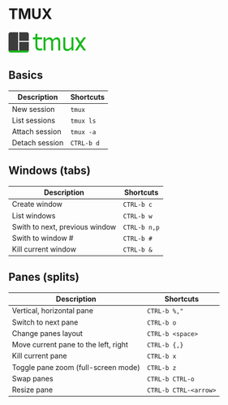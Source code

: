 TMUX
====
![TMUX](https://raw.githubusercontent.com/SergeBouchut/memo/master/tmux.png)


Basics
------

Description | Shortcuts
----------- | ---------
New session | `tmux`
List sessions | `tmux ls`
Attach session | `tmux -a`
Detach session | `CTRL-b d`

Windows (tabs)
--------------

Description | Shortcuts
----------- | ---------
Create window | `CTRL-b c`
List windows | `CTRL-b w`
Swith to next, previous window | `CTRL-b n,p`
Swith to window # | `CTRL-b #`
Kill current window | `CTRL-b &`


Panes (splits)
--------------

Description | Shortcuts
----------- | ---------
Vertical, horizontal pane | `CTRL-b %,"`
Switch to next pane | `CTRL-b o`
Change panes layout | `CTRL-b <space>`
Move current pane to the left, right | `CTRL-b {,}`
Kill current pane | `CTRL-b x`
Toggle pane zoom (full-screen mode) | `CTRL-b z`
Swap panes | `CTRL-b CTRL-o`
Resize pane | `CTRL-b CTRL-<arrow>`
